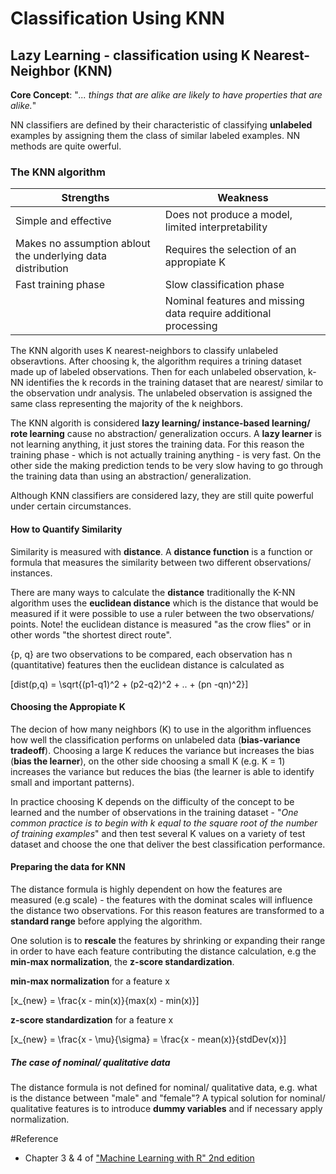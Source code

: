 # Classification Using KNN



## Lazy Learning - classification using K Nearest-Neighbor (KNN)

__Core Concept__: "_... things that are alike are likely to have properties that are alike._"

NN classifiers are defined by their characteristic of classifying __unlabeled__ examples by assigning them the class of similar labeled examples. NN methods are quite owerful.

### The KNN algorithm

| Strengths | Weakness |
| --------- | -------- |
| Simple and effective | Does not produce a model, limited interpretability |
| Makes no assumption ablout the underlying data distribution | Requires the selection of an appropiate K |
| Fast training phase | Slow classification phase |
| | Nominal features and missing data require additional processing |


The KNN algorith uses K nearest-neighbors to classify unlabeled obseravtions. After choosing k, the algorithm requires a trining dataset made up of labeled observations. Then for each unlabeled observation, k-NN identifies the k records in the training dataset that are nearest/ similar to the observation undr analysis. The unlabeled observation is assigned the same class representing the majority of the k neighbors.

The KNN algorith is considered __lazy learning/ instance-based learning/ rote learning__ cause no abstraction/ generalization occurs. A __lazy learner__ is not learning anything, it just stores the training data. For this reason the training phase - which is not actually training anything - is very fast. On the other side the making prediction tends to be very slow having to go through the training data than using an abstraction/ generalization.

Although KNN classifiers are considered lazy, they are still quite powerful under certain circumstances.

#### How to Quantify Similarity 

Similarity is measured with __distance__. A __distance function__ is a function or formula that measures the similarity between two different observations/ instances.

There are many ways to calculate the __distance__ traditionally the K-NN algorithm uses the __euclidean distance__ which is the distance that would be measured if it were possible to use a ruler between the two observations/ points. Note! the euclidean distance is measured "as the crow flies" or in other words "the shortest direct route".

{p, q} are two observations to be compared, each observation has n (quantitative) features then the euclidean distance is calculated as 

\[dist(p,q) = \sqrt{(p1-q1)^2 + (p2-q2)^2 + .. + (pn -qn)^2}\]

#### Choosing the Appropiate K

The decion of how many neighbors (K) to use in the algorithm influences how well the classification performs on unlabeled data (__bias-variance tradeoff__). Choosing a large K reduces the variance but increases the bias (__bias the learner__), on the other side choosing a small K (e.g. K = 1) increases the variance but reduces the bias (the learner is able to identify small and important patterns).

In practice choosing K depends on the difficulty of the concept to be learned and the number of observations in the training dataset - "_One common practice is to begin with k equal to the square root of the number of training examples_" and then test several K values on a variety of test dataset and choose the one that deliver the best classification performance.

#### Preparing the data for KNN

The distance formula is highly dependent on how the features are measured (e.g scale) - the features with the dominat scales will influence the distance two observations. For this reason features are transformed to a __standard range__ before applying the algorithm.

One solution is to __rescale__ the features by shrinking or expanding their range in order to have each feature contributing the distance calculation, e.g the __min-max normalization__, the __z-score standardization__.

__min-max normalization__ for a feature x

\[x_{new} = \frac{x - min(x)}{max(x) - min(x)}\]


__z-score standardization__ for a feature x

\[x_{new} = \frac{x - \mu}{\sigma} = \frac{x - mean(x)}{stdDev(x)}\]


##### The case of nominal/ qualitative data

The distance formula is not defined for nominal/ qualitative data, e.g. what is the distance between "male" and "female"? A typical solution for nominal/ qualitative features is to introduce __dummy variables__ and if necessary apply normalization.




#Reference

* Chapter 3 & 4 of ["Machine Learning with R" 2nd edition](https://www.safaribooksonline.com/library/view/machine-learning-with/9781784393908/ch03.html)
